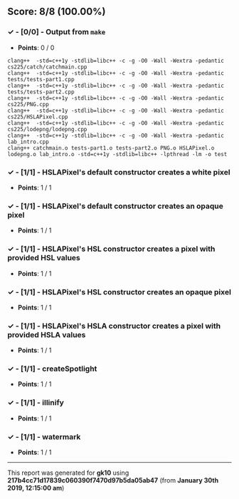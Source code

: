 


## Score: 8/8 (100.00%)


### ✓ - [0/0] - Output from `make`

- **Points**: 0 / 0


```
clang++  -std=c++1y -stdlib=libc++ -c -g -O0 -Wall -Wextra -pedantic cs225/catch/catchmain.cpp
clang++  -std=c++1y -stdlib=libc++ -c -g -O0 -Wall -Wextra -pedantic tests/tests-part1.cpp
clang++  -std=c++1y -stdlib=libc++ -c -g -O0 -Wall -Wextra -pedantic tests/tests-part2.cpp
clang++  -std=c++1y -stdlib=libc++ -c -g -O0 -Wall -Wextra -pedantic cs225/PNG.cpp
clang++  -std=c++1y -stdlib=libc++ -c -g -O0 -Wall -Wextra -pedantic cs225/HSLAPixel.cpp
clang++  -std=c++1y -stdlib=libc++ -c -g -O0 -Wall -Wextra -pedantic cs225/lodepng/lodepng.cpp
clang++  -std=c++1y -stdlib=libc++ -c -g -O0 -Wall -Wextra -pedantic lab_intro.cpp
clang++ catchmain.o tests-part1.o tests-part2.o PNG.o HSLAPixel.o lodepng.o lab_intro.o -std=c++1y -stdlib=libc++ -lpthread -lm -o test

```


### ✓ - [1/1] - HSLAPixel's default constructor creates a white pixel

- **Points**: 1 / 1





### ✓ - [1/1] - HSLAPixel's default constructor creates an opaque pixel

- **Points**: 1 / 1





### ✓ - [1/1] - HSLAPixel's HSL constructor creates a pixel with provided HSL values

- **Points**: 1 / 1





### ✓ - [1/1] - HSLAPixel's HSL constructor creates an opaque pixel

- **Points**: 1 / 1





### ✓ - [1/1] - HSLAPixel's HSLA constructor creates a pixel with provided HSLA values

- **Points**: 1 / 1





### ✓ - [1/1] - createSpotlight

- **Points**: 1 / 1





### ✓ - [1/1] - illinify

- **Points**: 1 / 1





### ✓ - [1/1] - watermark

- **Points**: 1 / 1





---

This report was generated for **gk10** using **217b4cc71d17839c060390f7470d97b5da05ab47** (from **January 30th 2019, 12:15:00 am**)

